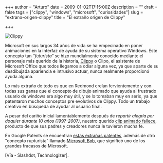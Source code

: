 +++
author = "Arturo"
date = 2009-01-02T17:15:00Z
description = ""
draft = false
tags = ["clippy", "windows", "microsoft", "curiosidades"]
slug = "extrano-origen-clippy"
title = "El extraño origen de Clippy"

+++

![Clippy](/images/import/48-clippy.jpg)

Microsoft en sus largos 34 años de vida se ha empecinado en poner animaciones en la interfaz de ayuda de su sistema operativo Windows. Este concepto tan *"futurista"* se hizo mundialmente conocido mediante el personaje más querido de la historia, [Clippy](https://es.wikipedia.org/wiki/Ayudante_de_Office) o Clipo, el asistente de Microsoft Office que todos llegamos a odiar alguna vez, ya que aparte de su desdibujada apariencia e intrusivo actuar, nunca realmente proporcionó ayuda alguna.

Lo más extraño de todo es que en Redmond creían fervientemente y con todas sus ganas que el concepto de dibujo animado que ayuda al frustrado usuario de windows era algo muy útil, y se lo tomaban muy en serio, ya que patentaron muchos conceptos pre evolutivos de Clippy. Todo un trabajo creativo en búsqueda de ayudar al usuario final.

A pesar del cariño inicial lamentablemente después de *repartir alegría por doquier durante 10 años (1997-2007)*, nuestro querido [clip animado fallece](https://www.engadget.com/2007/02/09/microsoft-clippy-rip-1997-2007/), producto de que sus padres y creadores nunca le tuvieron mucha fe.

En Google Patents se encuentran [estas extrañas patentes](https://patents.google.com/?q=microsoft+clippy&q=patents&oq=+microsoft+clippy+patents), además de otro "concepto rupturista" llamado [Microsoft Bob](https://en.wikipedia.org/wiki/Microsoft_Bob), que significó uno de los grandes fracasos de Microsoft.

[Vía - Slashdot, Technologizer].
